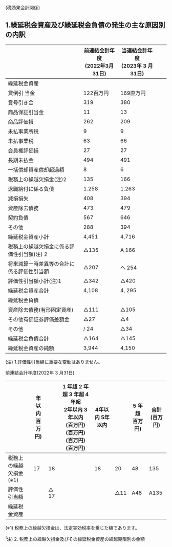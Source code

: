 (税効果会計関係)

## 1.繰延税金資産及び繰延税金負債の発生の主な原因別の内訳

|                         | 前連結会計年度<br>(2022年3月31日) | 当連結会計年度<br>(2023年 3 月31日) |  |  |
|-------------------------|-------------------------|---------------------------|--|--|
| 繰延税金資産                  |                         |                           |  |  |
| 貸倒引 当金                  | 122百万円                  | 169直万円                    |  |  |
| 賞号引き金                   | 319                     | 380                       |  |  |
| 商品保証引当金                 | 11                      | 13                        |  |  |
| 商品評価損                   | 262                     | 209                       |  |  |
| 未払事業所税                  | 9                       | 9                         |  |  |
| 未払事業税                   | 63                      | 66                        |  |  |
| 会員権評価損                  | 27                      | 27                        |  |  |
| 長期未払金                   | 494                     | 491                       |  |  |
| 一括償却資産償却超過額             | 8                       | 6                         |  |  |
| 税務上の繰越欠損金(注)2           | 135                     | 166                       |  |  |
| 退職給付に係る負債               | 1.258                   | 1.263                     |  |  |
| 減損損失                    | 408                     | 394                       |  |  |
| 資産除去債務                  | 473                     | 479                       |  |  |
| 契約負債                    | 567                     | 646                       |  |  |
| その他                     | 288                     | 394                       |  |  |
| 繰延税金資産小計                | 4,451                   | 4,716                     |  |  |
| 税務上の繰越欠損金に係る評価性引当額(注) 2 | △135                    | A 166                     |  |  |
| 将来減算一時差異等の合計に係る評価性引当額   | △207                    | へ 254                     |  |  |
| 評価性引当額小計(注)1            | △342                    | △420                      |  |  |
| 繰延税金資産合計                | 4,108                   | 4, 295                    |  |  |
| 繰延税金負債                  |                         |                           |  |  |
| 資産除去債務(有形固定資産)          | △111                    | △105                      |  |  |
| その他有価証券評価差額金            | △27                     | △4                        |  |  |
| その他                     | / 24                    | △34                       |  |  |
| 繰延税金負債合計                | △164                    | △145                      |  |  |
| 繰延税金資産の純額               | 3,944                   | 4,150                     |  |  |

(注) 1.評価性引当額に重要な変動はありません。

前連結会計年度(2022年 3 月31日)

|                   | 年以内<br>百万円) |      | 1 年超   2 年超   3 年超   4年超<br>2年以内   3年以内  <br>(百万円)   (百万円)   (百万円)   (百万円) | 4年以内   5年以内 |     | 5 年超<br>百万円) | 습計<br>(百万円) |
|-------------------|-------------|------|----------------------------------------------------------------------------|-------------|-----|--------------|-------------|
| 税務上の繰越欠損金<br>(※1) | 17          | 18   |                                                                            | 18          | 20  | 48           | 135         |
| 評価性引当額            |             | △ 17 |                                                                            |             | △11 | A48          | A135        |
| 繰延税金資産            |             |      |                                                                            |             |     |              |             |

(※1) 税務上の繰越欠損金は、法定実効税率を乗じた額であります。

<sup>(</sup>注) 2. 税務上の繰越欠損金及びその繰延税金資産の繰越期限別の金額